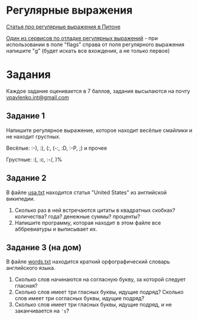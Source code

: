 Регулярные выражения
====================

[Статья про регулярные выражения в Питоне](http://blog.dzinko.org/2011/03/python.html)

[Один из сервисов по отладке регулярных выражений](http://regex101.com/#python) - при использовании в поле "flags" справа от поля регулярного выражения напишите "g" (будет искать все вхождения, а не только первое)


Задания
=======

Каждое задание оценивается в 7 баллов, задания высылаются на почту [vpavlenko.int@gmail.com](mailto:vpavlenko.int@gmail.com)


Задание 1
---------

Напишите регулярное выражение, которое находит весёлые смайлики и не находит грустных.

Весёлые: :-), :), (:, (-:, :D, :-P, ;) и прочее

Грустные: :(, :c, :-/, )%


Задание 2
---------

В файле [usa.txt](usa.txt) находится статья "United States" из английской википедии.

1. Сколько раз в ней встречаются цитаты в квадратных скобках? количества? года? денежные суммы? проценты?
2. Напишите программу, которая находит в этом файле все аббревиатуры и выписывает их.


Задание 3 (на дом)
------------------

В файле [words.txt](words.txt) находится краткий орфографический словарь английского языка.

1. Сколько слов начинаются на согласную букву, за которой следует гласная?
2. Сколько слов имеет три гласных буквы, идущие подряд? Сколько слов имеет три согласных буквы, идущие подряд?
3. Сколько слов имеет три гласных буквы, идущие подряд, и не заканчивается на `'s`?
